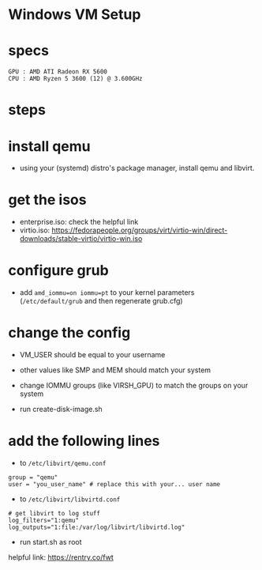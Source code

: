 # Windows VM Setup

# specs
```
GPU : AMD ATI Radeon RX 5600
CPU : AMD Ryzen 5 3600 (12) @ 3.600GHz
```

# steps

# install qemu
- using your (systemd) distro's package manager, install qemu and libvirt.

# get the isos
- enterprise.iso: check the helpful link
- virtio.iso: 	https://fedorapeople.org/groups/virt/virtio-win/direct-downloads/stable-virtio/virtio-win.iso

# configure grub
- add ``amd_iommu=on iommu=pt`` to your kernel parameters (``/etc/default/grub`` and then regenerate grub.cfg) 

# change the config
- VM_USER should be equal to your username
- other values like SMP and MEM should match your system
- change IOMMU groups (like VIRSH_GPU) to match the groups on your system

- run create-disk-image.sh

# add the following lines
- to ``/etc/libvirt/qemu.conf``

```
group = "qemu"
user = "you_user_name" # replace this with your... user name
```
- to ``/etc/libvirt/libvirtd.conf``
```
# get libvirt to log stuff
log_filters="1:qemu"
log_outputs="1:file:/var/log/libvirt/libvirtd.log"
```

- run start.sh as root

helpful link: https://rentry.co/fwt
